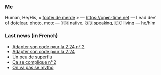 ### Me

Human, He/His, « [footer de merde](https://open-time.net/post/2013/07/17/La-veritable-histoire-du-Footer-de-merde-) » — https://open-time.net — Lead dev' of [dotclear](https://git.dotclear.org/dev/dotclear), photo, moto — 🇫🇷 native, 🇬🇧 speaking, 🇪🇺 living — he/him

### Last news (in French)

<!-- BLOG-POST-LIST:START -->
- [Adapter son code pour la 2.24 n° 2](https://open-time.net/post/2022/10/21/Adapter-son-code-pour-la-224-n-2)
- [Adapter son code pour la 2.24](https://open-time.net/post/2022/10/20/Adapter-son-code-pour-la-224)
- [Un peu de superflu](https://open-time.net/post/2022/10/19/Un-peu-de-superflu)
- [Ça se complique n° 2](https://open-time.net/post/2022/10/18/Ca-se-complique-n-2)
- [On va pas se mytho](https://open-time.net/post/2022/10/17/On-va-pas-se-mytho)
<!-- BLOG-POST-LIST:END -->
